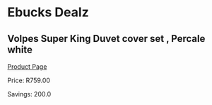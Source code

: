 
# Ebucks Dealz
## Volpes Super King Duvet cover set , Percale white
[Product Page](https://www.ebucks.com/web/shop/productSelected.do?prodId=1066927928&catId=704984344)

Price: R759.00

Savings: 200.0


	